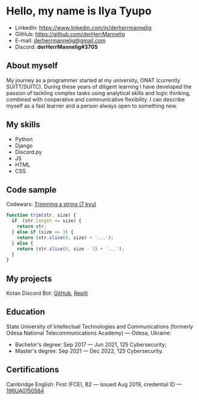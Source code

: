# Hello, my name is Ilya Tyupo
- LinkedIn: <https://www.linkedin.com/in/derherrmannelig>
- GitHub: <https://github.com/derHerrMannelig>
- E-mail: <derherrmannelig@gmail.com>
- Discord: **derHerrMannelig#3705**
## About myself
My journey as a programmer started at my university, ONAT (currently SUITT/SUITC). During these years of diligent learning I have developed the passion of tackling complex tasks using analytical skills and logic thinking, combined with cooperative and communicative flexibility. I can describe myself as a fast learner and a person always open to something new.
## My skills
- Python
- Django
- Discord.py
- JS
- HTML
- CSS
## Code sample 
Codewars: [Trimming a string (7 kyu)](https://www.codewars.com/kata/563fb342f47611dae800003c)
```javascript
function trim(str, size) {
  if  (str.length <= size) {
    return str;
  } else if (size <= 3) {
    return (str.slice(0, size) + '...');
  } else {
    return (str.slice(0, size - 3) + '...');
  }
}
```
## My projects
Kotan Discord Bot: [GitHub](https://github.com/derHerrMannelig/Kotan-Discord-Bot), [Replit](https://replit.com/@derHerrMannelig/Kotan-Discord-Bot)
## Education
State University of Intellectual Technologies and Communications (formerly Odesa National Telecommunications Academy) — Odesa, Ukraine:
- Bachelor's degree: Sep 2017 — Jun 2021, 125 Cybersecurity;
- Master's degree: Sep 2021 — Dec 2022, 125 Cybersecurity.
## Certifications
Cambridge English: First (FCE), B2 — issued Aug 2019, credential ID — [196UA0150584](https://drive.google.com/file/d/1GZyU9eudT2fOXC7H6eXlrPhAnck5RpUJ/view)